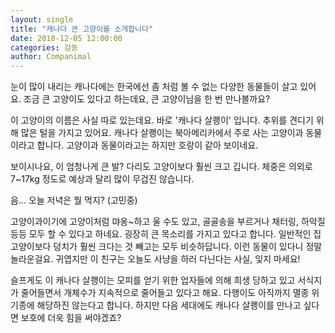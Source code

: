 ```yaml
---
layout: single
title: "캐나다 큰 고양이를 소개합니다"
date: 2018-12-05 12:00:00
categories: 감동
author: Companimal
---
```


눈이 많이 내리는 캐나다에는 한국에선 좀 처럼 볼 수 없는 다양한 동물들이 살고 있어요. 조금 큰 고양이도 있다고 하는데요, 큰 고양이님을 한 번 만나볼까요?

이 고양이의 이름은 사실 따로 있는데요. 바로 '캐나다 살쾡이' 입니다. 추위를 견디기 위해 많은 털을 가지고 있어요. 캐나다 살쾡이는 북아메리카에서 주로 사는 고양이과 동물이라고 합니다. 고양이과 동물이라고는 하지만 호랑이 같아 보이네요.

보이시나요, 이 엄청나게 큰 발? 다리도 고양이보다 훨씬 크고 깁니다. 체중은 의외로 7~17kg 정도로 예상과 달리 많이 무겁진 않습니다.

음... 오늘 저녁은 뭘 먹지? (고민중)

고양이과이기에 고양이처럼 먀옹~하고 울 수도 있고, 골골송을 부르거나 채터링, 하악질 등등 모두 할 수 있다고 하네요. 굉장히 큰 목소리를 가지고 있다고 합니다. 일반적인 집고양이보다 덩치가 훨씬 크다는 것 빼고는 모두 비슷하답니다. 이런 동물이 있다니 정말 놀라운걸요. 귀엽지만 이 친구는 오늘도 사냥을 하러 다닌다는 사실, 잊지 마세요!

슬프게도 이 캐나다 살쾡이는 모피를 얻기 위한 업자들에 의해 희생 당하고 있고 서식지가 줄어들면서 개체수가 지속적으로 줄어들고 있다고 해요. 다행이도 아직까지 멸종 위기종에 해당하진 않는다고 합니다. 하지만 다음 세대에도 캐나다 살쾡이를 만나고 싶다면 보호에 더욱 힘을 써야겠죠?
